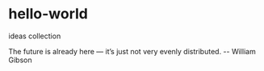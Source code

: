 # hello-world
ideas collection


The future is already here — it’s just not very evenly distributed. -- William Gibson


